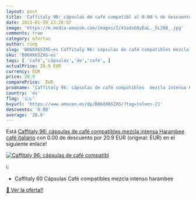 ```yaml
---
layout: post
title: 'Caffitaly 96: cápsulas de café compatibl al 0.00 % de descuento'
date: 2021-01-29 13:28:57
image: 'https://m.media-amazon.com/images/I/41ods68yEaL._SL200_.jpg'
comments: true
category: ofertas
author: ring
slug: 'B06XX6SZXG-es Caffitaly 96: cápsulas de café compatibles mezcla intensa...'
sku: 'B06XX6SZXG-es'
tags: [ 'café','cápsulas','de','café', ]
actualPrice: 20.9 EUR
currency: EUR
price: 20.9
comparePrice:  EUR
prodname: 'Caffitaly 96: cápsulas de café compatibles  mezcla intensa Harambee  café italiano'
country: 'es'
flag: '🇪🇸'
buyurl: 'https://www.amazon.es/dp/B06XX6SZXG/?tag=tolees-21'
descuento: '0.00'
average: '20.9'
---
```


Está [Caffitaly 96: cápsulas de café compatibles  mezcla intensa Harambee  café italiano](https://www.amazon.es/dp/B06XX6SZXG/?tag=tolees-21) con 0.00 de descuento por 20.9 EUR (original:  EUR) en el siguiente enlace!

[![Caffitaly 96: cápsulas de café compatibl](https://m.media-amazon.com/images/I/41ods68yEaL._SL200_.jpg)](https://www.amazon.es/dp/B06XX6SZXG/?tag=tolees-21)

ℹ️:

- Caffitaly 60 Cápsulas Café compatibles mezcla intenso harambee

[🛒 Ver la oferta!!](https://www.amazon.es/dp/B06XX6SZXG/?tag=tolees-21)
